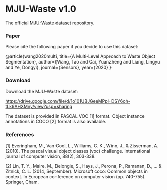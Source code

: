 # MJU-Waste v1.0

The official [MJU-Waste dataset](https://github.com/realwecan/mju-waste) repository.

### Paper

Please cite the following paper if you decide to use this dataset:

@article{wang2020multi,
  title={A Multi-Level Approach to Waste Object Segmentation},
  author={Wang, Tao and Cai, Yuanzheng and Liang, Lingyu and Ye, Dongyi},
  journal={Sensors},
  year={2020}
}

### Download

Download the MJU-Waste dataset:

https://drive.google.com/file/d/1o101UBJGeeMPpI-DSY6oh-tLk9AHXMny/view?usp=sharing

The dataset is provided in PASCAL VOC [1] format.
Object instance annotations in COCO [2] format is also available.

### References

[1] Everingham, M., Van Gool, L., Williams, C. K., Winn, J., & Zisserman, A. (2010). The pascal visual object classes (voc) challenge. International journal of computer vision, 88(2), 303-338.

[2] Lin, T. Y., Maire, M., Belongie, S., Hays, J., Perona, P., Ramanan, D., ... & Zitnick, C. L. (2014, September). Microsoft coco: Common objects in context. In European conference on computer vision (pp. 740-755). Springer, Cham.
